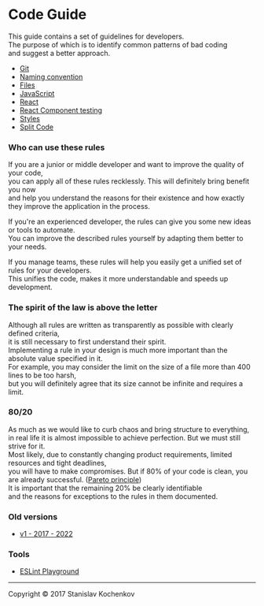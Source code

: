 # Code Guide
This guide contains a set of guidelines for developers.  
The purpose of which is to identify common patterns of bad coding  
and suggest a better approach.

* [Git](https://github.com/UserBug/codeGuide/tree/v2/docs/git)
* [Naming convention](https://github.com/UserBug/codeGuide/tree/v2/docs/namingConvention)
* [Files](https://github.com/UserBug/codeGuide/tree/v2/docs/files)
* [JavaScript](https://github.com/UserBug/codeGuide/tree/v2/docs/javaScript)
* [React](https://github.com/UserBug/codeGuide/tree/v2/docs/)
* [React Component testing](https://github.com/UserBug/codeGuide/tree/v2/docs/reactComponentTesting.md)
* [Styles](https://github.com/UserBug/codeGuide/tree/v2/docs/styles.md)
* [Split Code](https://github.com/UserBug/codeGuide/tree/v2/docs/splitCode)

### Who can use these rules
If you are a junior or middle developer and want to improve the quality of your code,  
you can apply all of these rules recklessly. This will definitely bring benefit you now  
and help you understand the reasons for their existence and how exactly they improve the application in the process.

If you're an experienced developer, the rules can give you some new ideas or tools to automate.  
You can improve the described rules yourself by adapting them better to your needs.  

If you manage teams, these rules will help you easily get a unified set of rules for your developers.  
This unifies the code, makes it more understandable and speeds up development.

### The spirit of the law is above the letter
Although all rules are written as transparently as possible with clearly defined criteria,  
it is still necessary to first understand their spirit.  
Implementing a rule in your design is much more important than the absolute value specified in it.  
For example, you may consider the limit on the size of a file more than 400 lines to be too harsh,  
but you will definitely agree that its size cannot be infinite and requires a limit.  

### 80/20
As much as we would like to curb chaos and bring structure to everything,  
in real life it is almost impossible to achieve perfection. But we must still strive for it.  
Most likely, due to constantly changing product requirements, limited resources and tight deadlines,  
you will have to make compromises.
But if 80% of your code is clean, you are already successful. ([Pareto principle](https://en.wikipedia.org/wiki/Pareto_principle))  
It is important that the remaining 20% be clearly identifiable   
and the reasons for exceptions to the rules in them documented.  

### Old versions
* [v1 - 2017 - 2022](https://github.com/UserBug/codeGuide/tree/v1.0.0)  

### Tools
* [ESLint Playground](
  https://eslint.org/play/#eyJ0ZXh0IjoiXG4iLCJvcHRpb25zIjp7InBhcnNlck9wdGlvbnMiOnsiZWNtYVZlcnNpb24iOiJsYXRlc3QiLCJzb3VyY2VUeXBlIjoic2NyaXB0IiwiZWNtYUZlYXR1cmVzIjp7fX0sInJ1bGVzIjp7fSwiZW52Ijp7ImVzNiI6dHJ1ZX19fQ==
)
---
Copyright © 2017 Stanislav Kochenkov 
